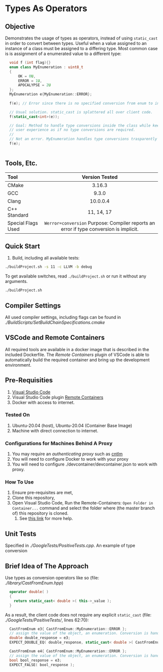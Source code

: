# Types As Operators

## Objective
Demonstrates the usage of types as operators, instead of using `static_cast` in order to convert between types.
Useful when a value assigned to an instance of a class must be assigned to a differing type.
Most common case is is assignment of a enumerated value to a different type:
```c++
  void f (int flag){}
  enum class MyEnumeration : uint8_t 
  { 
      OK = 0U, 
      ERROR = 1U, 
      APOCALYPSE = 2U 
  };
  MyEnumeration e{MyEnumeration::ERROR};
  
  f(e); // Error since there is no specified conversion from enum to int

  // Usual solution. static_cast is splattered all over client code.
  f(static_cast<int>(e));

  // Goal: Method to handle type conversions inside the class while keeping
  // user experience as if no type conversions are required.
  //
  // Not an error. MyEnumeration handles type conversions trasparently to the user.
  f(e); 
  
```
## Tools, Etc.
| Tool | Version Tested |
| :---         |     :---:      |
| CMake | 3.16.3 |
| GCC   | 9.3.0 |
| Clang   | 10.0.0.4 |
| C++ Standard   | 11, 14, 17 |
| Special Flags Used | `Werror=conversion` Purpose: Compiler reports an error if type conversion is implicit.

## Quick Start 
1. Build, including all available tests:
```bash 
./buildProject.sh -s 11 -c LLVM -b debug
```
To get available switches, read `./buildProject.sh` or run it without any arguments.
```bash 
./buildProject.sh
```

## Compiler Settings
All used compiler settings, including flags can be found in _./BuildScripts/SetBuildChainSpecifications.cmake_

## VSCode and Remote Containers
All required tools are available in a docker image that is described in the included Dockerfile.
The _Remote Containers_ plugin of VSCode is able to automatically build the required container and bring up the development environment.

## Pre-Requisities
1. [Visual Studio Code](https://code.visualstudio.com) 
2. Visual Studio Code plugin [Remote Containers](https://marketplace.visualstudio.com/items?itemName=ms-vscode-remote.remote-containers)
3. Docker with access to internet.

### Tested On
1. Ubuntu-20.04 (host), Ubuntu-20.04 (Container Base Image)
2. Machine with direct connection to internet. 

### Configurations for Machines Behind A Proxy
1. You may require an *authenticating proxy* such as [cntlm](http://cntlm.sourceforge.net)
2. You will need to configure Docker to work with your proxy 
3. You will need to configure ./devcontainer/devcontainer.json to work with proxy.

### How To Use 
1. Ensure pre-requisites are met,
2. Clone this repository, 
3. Open Visual Studio Code, Run the Remote-Containers: `Open Folder in Container...` command and select the folder where (the master branch of) this repository is cloned.
   1. See [this link](https://marketplace.visualstudio.com/items?itemName=ms-vscode-remote.remote-containers) for more help.

## Unit Tests
Specified in _./GoogleTests/PositiveTests.cpp_.
An example of type conversion

## Brief Idea of The Approach
Use types as conversion operators like so (file: _./library/CastFromEnum.hpp_)
```c++
  operator double( )
  {
    return static_cast< double >( this->_value );
  }
```
As a result, the client code does not require any explicit `static_cast` 
(file: _./GoogleTests/PositiveTests/_, lines 62:70):
```c++
  CastFromEnum e3{ CastFromEnum::MyEnumeration::ERROR };
  // assign the value of the object, an enumeration. Conversion is handled inside the class itself
  double double_response = e3;
  EXPECT_DOUBLE_EQ( double_response, static_cast< double >( CastFromEnum::MyEnumeration::ERROR ) );

  CastFromEnum e4{ CastFromEnum::MyEnumeration::ERROR };
  // assign the value of the object, an enumeration. Conversion is handled inside the class itself
  bool bool_response = e3;
  EXPECT_FALSE( bool_response );
```
